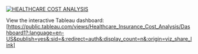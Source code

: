 <div class='tableauPlaceholder' id='viz1738686450637' style='position: relative'><noscript><a href='#'><img alt='HEALTHCARE COST ANALYSIS ' src='https:&#47;&#47;public.tableau.com&#47;static&#47;images&#47;He&#47;Healthcare_Insurance_Cost_Analysis&#47;Dashboard1&#47;1_rss.png' style='border: none' /></a></noscript><object class='tableauViz'  style='display:none;'><param name='host_url' value='https%3A%2F%2Fpublic.tableau.com%2F' /> <param name='embed_code_version' value='3' /> <param name='site_root' value='' /><param name='name' value='Healthcare_Insurance_Cost_Analysis&#47;Dashboard1' /><param name='tabs' value='no' /><param name='toolbar' value='yes' /><param name='static_image' value='https:&#47;&#47;public.tableau.com&#47;static&#47;images&#47;He&#47;Healthcare_Insurance_Cost_Analysis&#47;Dashboard1&#47;1.png' /> <param name='animate_transition' value='yes' /><param name='display_static_image' value='yes' /><param name='display_spinner' value='yes' /><param name='display_overlay' value='yes' /><param name='display_count' value='yes' /><param name='language' value='en-US' /><param name='filter' value='publish=yes' /></object></div>                

View the interactive Tableau dashboard: [https://public.tableau.com/views/Healthcare_Insurance_Cost_Analysis/Dashboard1?:language=en-US&publish=yes&:sid=&:redirect=auth&:display_count=n&:origin=viz_share_link]
